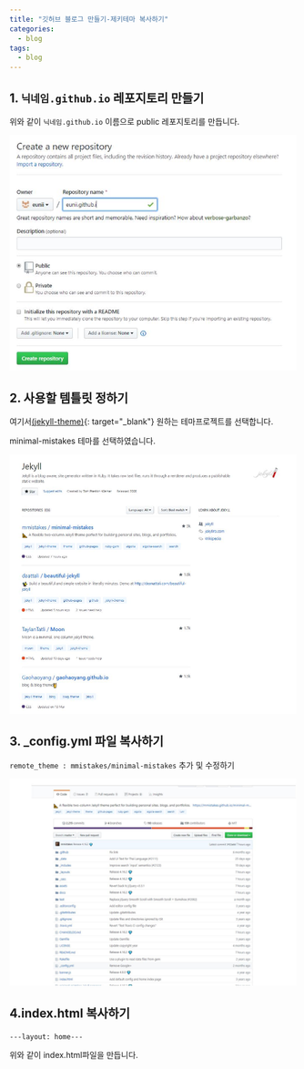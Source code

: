```yaml
---
title: "깃허브 블로그 만들기-제키테마 복사하기"
categories:
  - blog
tags:
  - blog
---
```


## 1. `닉네임.github.io` 레포지토리 만들기

위와 같이 `닉네임.github.io` 이름으로 public 레포지토리를 만듭니다.

![캡쳐](/assets/images/createrepo.JPG)


## 2. 사용할 템틀릿 정하기

여기서[(jekyll-theme)](https://github.com/topics/jekyll-theme){: target="_blank"} 원하는 테마프로젝트를 선택합니다. 

minimal-mistakes 테마를 선택하였습니다.

![캡쳐](/assets/images/chtemplet.JPG)



## 3. _config.yml 파일 복사하기

`remote_theme : mmistakes/minimal-mistakes` 추가 및 수정하기

![이미지](/assets/images/_config.JPG)


## 4.index.html 복사하기

```---layout: home---```

위와 같이 index.html파일을 만듭니다.

